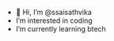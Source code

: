 - 👋 Hi, I’m @ssaisathvika
-  I’m interested in coding 
-  I’m currently learning btech
<!---
ssaisathvika/ssaisathvika is a ✨ special ✨ repository because its `README.md` (this file) appears on your GitHub profile.
You can click the Preview link to take a look at your changes.
--->
